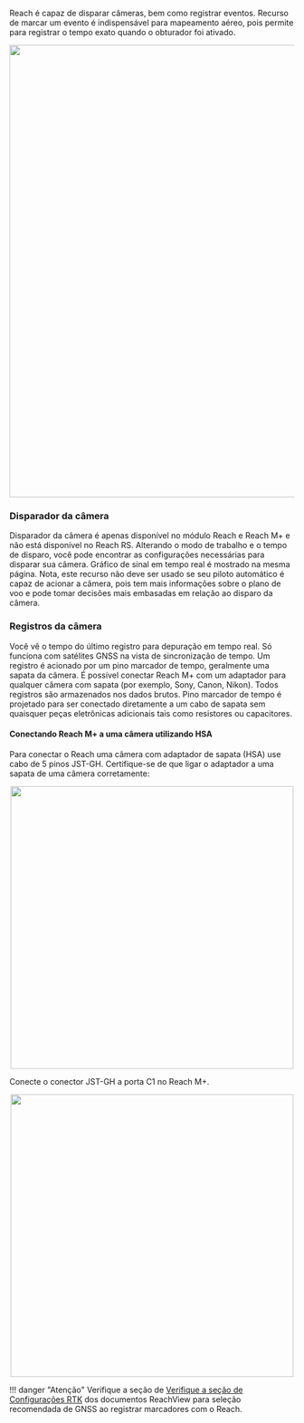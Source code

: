 Reach é capaz de disparar câmeras, bem como registrar eventos. Recurso de marcar um evento é indispensável para mapeamento aéreo, pois permite para registrar o tempo exato quando o obturador foi ativado.

<p style="text-align:center" ><img src="../img/reachview/camera_control/camera.png" style="width: 800px;" /></p>

### Disparador da câmera
Disparador da câmera é apenas disponível no módulo Reach e Reach M+ e não está disponível no Reach RS. Alterando o modo de trabalho e o tempo de disparo, você pode encontrar as configurações necessárias para disparar sua câmera. Gráfico de sinal em tempo real é mostrado na mesma página. Nota, este recurso não deve ser usado se seu piloto automático é capaz de acionar a câmera, pois tem mais informações sobre o plano de voo e pode tomar decisões mais embasadas em relação ao disparo da câmera.

### Registros da câmera
Você vê o tempo do último registro para depuração em tempo real. Só funciona com satélites GNSS na vista de sincronização de tempo. Um registro é acionado por um pino marcador de tempo, geralmente uma sapata da câmera. É possível conectar Reach M+ com um adaptador para qualquer câmera com sapata (por exemplo, Sony, Canon, Nikon). Todos registros são armazenados nos dados brutos. Pino marcador de tempo é projetado para ser conectado diretamente a um cabo de sapata sem quaisquer peças eletrônicas adicionais tais como resistores ou capacitores.

#### Conectando Reach M+ a uma câmera utilizando HSA

Para conectar o Reach uma câmera com adaptador de sapata (HSA) use cabo de 5 pinos JST-GH. Certifique-se de que ligar o adaptador a uma sapata de uma câmera corretamente:

<p style="text-align:center" ><img src="../img/reachview/camera_control/emlid-hotshoe.jpg" style="width: 500px;" /></p>

Conecte o conector JST-GH a porta С1 no Reach M+.

<p style="text-align:center" ><img src="../img/reachview/camera_control/s1port-connection.jpg" style="width: 500px;" /></p>

!!! danger "Atenção"
    Verifique a seção de [Verifique a seção de Configurações RTK](../../reachview/rtk-settings/#gnss-selection-for-time-marks-logging) dos documentos ReachView para seleção recomendada de GNSS ao registrar marcadores com o Reach.
